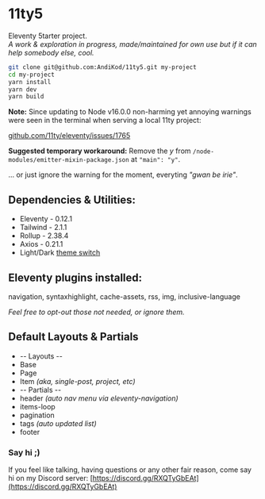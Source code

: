 # 11ty5

Eleventy 5tarter project. <br>
_A work & exploration in progress, made/maintained for own use but if it can help somebody else, cool._

```bash
git clone git@github.com:AndiKod/11ty5.git my-project
cd my-project
yarn install
yarn dev
yarn build
```

**Note:** Since updating to Node v16.0.0 non-harming yet annoying warnings were seen in the terminal when serving a local 11ty project:

[github.com/11ty/eleventy/issues/1765](https://github.com/11ty/eleventy/issues/1765)

**Suggested temporary workaround:** Remove the *y* from `/node-modules/emitter-mixin-package.json` at `"main": "y"`.

... or just ignore the warning for the moment, everyting *"gwan be irie"*.

## Dependencies & Utilities:

- Eleventy - 0.12.1
- Tailwind - 2.1.1
- Rollup - 2.38.4
- Axios - 0.21.1
- Light/Dark [theme switch](https://medium.com/@haxzie/dark-and-light-theme-switcher-using-css-variables-and-pure-javascript-zocada-dd0059d72fa2)

## Eleventy plugins installed:

navigation, syntaxhighlight, cache-assets, rss, img, inclusive-language

_Feel free to opt-out those not needed, or ignore them._

## Default Layouts & Partials

- -- Layouts --
- Base
- Page
- Item _(aka, single-post, project, etc)_
- -- Partials --
- header _(auto nav menu via eleventy-navigation)_
- items-loop
- pagination
- tags _(auto updated list)_
- footer

### Say hi ;)

If you feel like talking, having questions or any other fair reason, come say hi on my Discord server: [https://discord.gg/RXQTyGbEAt](https://discord.gg/RXQTyGbEAt)
